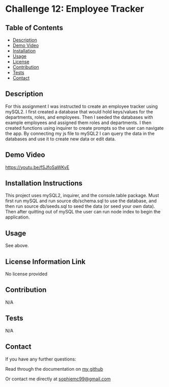   # Challenge 12: Employee Tracker 

  ## Table of Contents
  - [Description](#description)
  - [Demo Video](#demo-video)
  - [Installation](#installation)
  - [Usage](#usage)
  - [License](#license)
  - [Contribution](#contribution)
  - [Tests](#tests)
  - [Contact](#contact)

  ## Description
  For this assignment I was instructed to create an employee tracker using mySQL2. I first created a database that would hold keys/values for the departments, roles, and employees. Then I seeded the databases with example employees and assigned them roles and departments. I then created functions using inquirer to create prompts so the user can navigate the app. By connecting my js file to mySQL2 I can query the data in the databases and use it to create new data or edit data.

  ## Demo Video
  https://youtu.be/fSJfoSaWKvE
  
  ## Installation Instructions
  This project uses mySQL2, inquirer, and the console.table package. Must first run mySQL and run source db/schema.sql to use the database, and then run source db/seeds.sql to seed the data (or seed your own data). Then after quitting out of mySQL the user can run node index to begin the application.
  
  ## Usage
  See above.
  
  ## License Information Link
  No license provided
  
  ## Contribution
  N/A
  
  ## Tests
  N/A
  
  ## Contact
  If you have any further questions:

  Read through the documentation on <a href=github.com/pinkywiththebrain>my github</a>

  Or contact me directly at sophiemc99@gmail.com